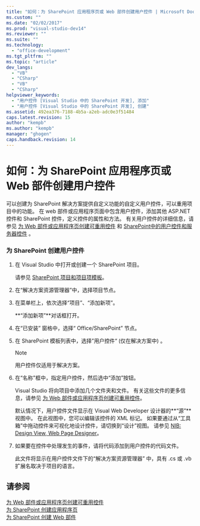 ```yaml
---
title: "如何：为 SharePoint 应用程序页或 Web 部件创建用户控件 | Microsoft Docs"
ms.custom: ""
ms.date: "02/02/2017"
ms.prod: "visual-studio-dev14"
ms.reviewer: ""
ms.suite: ""
ms.technology: 
  - "office-development"
ms.tgt_pltfrm: ""
ms.topic: "article"
dev_langs: 
  - "VB"
  - "CSharp"
  - "VB"
  - "CSharp"
helpviewer_keywords: 
  - "用户控件 [Visual Studio 中的 SharePoint 开发], 添加"
  - "用户控件 [Visual Studio 中的 SharePoint 开发], 创建"
ms.assetid: 492ea376-7188-4b5a-a2eb-adc0e3f51484
caps.latest.revision: 15
author: "kempb"
ms.author: "kempb"
manager: "ghogen"
caps.handback.revision: 14
---
```

# 如何：为 SharePoint 应用程序页或 Web 部件创建用户控件
  可以创建为 SharePoint 解决方案提供自定义功能的自定义用户控件，可以重用项目中的功能。  在 web 部件或应用程序页面中包含用户控件，添加其他 ASP.NET 控件和 SharePoint 控件，定义控件的属性和方法。  有关用户控件的详细信息，请参见 [为 Web 部件或应用程序页创建可重用控件](../sharepoint/creating-reusable-controls-for-web-parts-or-application-pages.md) 和 [SharePoint中的用户控件和服务器控件](http://blogs.msdn.com/b/kaevans/archive/2011/04/28/user-controls-and-server-controls-in-sharepoint.aspx) 。  
  
### 为 SharePoint 创建用户控件  
  
1.  在 Visual Studio 中打开或创建一个 SharePoint 项目。  
  
     请参见 [SharePoint 项目和项目项模板](../sharepoint/sharepoint-project-and-project-item-templates.md)。  
  
2.  在“解决方案资源管理器”中，选择项目节点。  
  
3.  在菜单栏上，依次选择“项目”、“添加新项”。  
  
     **“添加新项”**对话框打开。  
  
4.  在“已安装”  窗格中，选择“ Office\/SharePoint” 节点。  
  
5.  在 SharePoint 模板列表中，选择”用户控件“ \(仅在解决方案中\) 。  
  
    > [!NOTE]  
    >  用户控件仅适用于解决方案。  
  
6.  在“名称”框中，指定用户控件，然后选中“添加”按钮。  
  
     Visual Studio 将向项目中添加几个文件夹和文件。  有关这些文件的更多信息，请参见 [为 Web 部件或应用程序页创建可重用控件](../sharepoint/creating-reusable-controls-for-web-parts-or-application-pages.md)。  
  
     默认情况下，用户控件文件显示在 Visual Web Developer 设计器的**“源”**视图中。  在此视图中，您可以编辑该控件的 XML 标记。  如果要通过从“工具箱”中拖动控件来可视化地设计控件，请切换到“设计”视图。  请参见 [NIB: Design View, Web Page Designer](http://msdn.microsoft.com/zh-cn/d8f2270a-357d-40a4-9b39-1a3f2366216d)。  
  
7.  如果要在控件中处理发生的事件，请将代码添加到用户控件的代码文件。  
  
     此文件将显示在用户控件文件下的“解决方案资源管理器” 中，具有 .cs 或 .vb 扩展名取决于项目的语言。  
  
## 请参阅  
 [为 Web 部件或应用程序页创建可重用控件](../sharepoint/creating-reusable-controls-for-web-parts-or-application-pages.md)   
 [为 SharePoint 创建应用程序页](../sharepoint/creating-application-pages-for-sharepoint.md)   
 [为 SharePoint 创建 Web 部件](../sharepoint/creating-web-parts-for-sharepoint.md)  
  
  